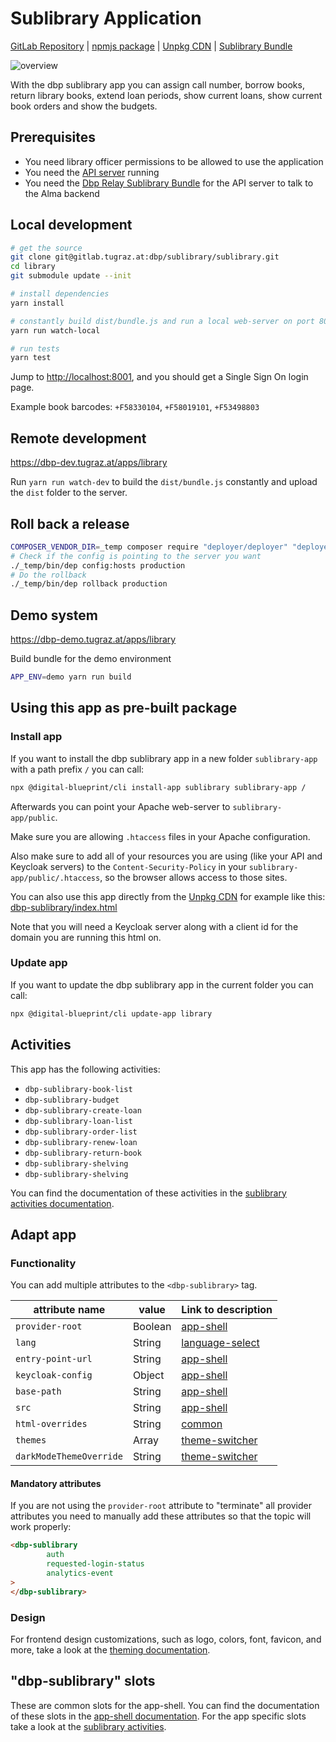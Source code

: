 # Sublibrary Application

[GitLab Repository](https://gitlab.tugraz.at/dbp/sublibrary/sublibrary) |
[npmjs package](https://www.npmjs.com/package/@dbp-topics/sublibrary) |
[Unpkg CDN](https://unpkg.com/browse/@dbp-topics/sublibrary/) |
[Sublibrary Bundle](https://gitlab.tugraz.at/dbp/sublibrary/dbp-relay-sublibrary-bundle)

![overview](https://gitlab.tugraz.at/dbp/sublibrary/sublibrary/-/blob/master/docs/overview.svg)

With the dbp sublibrary app you can assign call number, borrow books, return library books, extend loan periods, 
show current loans, show current book orders and show the budgets.

## Prerequisites

- You need library officer permissions to be allowed to use the application
- You need the [API server](https://gitlab.tugraz.at/dbp/relay/dbp-relay-server-template) running
- You need the [Dbp Relay Sublibrary Bundle](https://gitlab.tugraz.at/dbp/sublibrary/dbp-relay-sublibrary-bundle) for the API server to talk to the Alma backend

## Local development

```bash
# get the source
git clone git@gitlab.tugraz.at:dbp/sublibrary/sublibrary.git
cd library
git submodule update --init

# install dependencies
yarn install

# constantly build dist/bundle.js and run a local web-server on port 8001 
yarn run watch-local

# run tests
yarn test
```

Jump to <http://localhost:8001>, and you should get a Single Sign On login page.

Example book barcodes: `+F58330104`, `+F58019101`, `+F53498803`


## Remote development

<https://dbp-dev.tugraz.at/apps/library>

Run `yarn run watch-dev` to build the `dist/bundle.js` constantly and upload the `dist` folder to the server.

## Roll back a release

```bash
COMPOSER_VENDOR_DIR=_temp composer require "deployer/deployer" "deployer/recipes"
# Check if the config is pointing to the server you want
./_temp/bin/dep config:hosts production
# Do the rollback
./_temp/bin/dep rollback production
```

## Demo system

<https://dbp-demo.tugraz.at/apps/library>

Build bundle for the demo environment

```bash
APP_ENV=demo yarn run build
```

## Using this app as pre-built package

### Install app

If you want to install the dbp sublibrary app in a new folder `sublibrary-app` with a path prefix `/` you can call:

```bash
npx @digital-blueprint/cli install-app sublibrary sublibrary-app /
```

Afterwards you can point your Apache web-server to `sublibrary-app/public`.

Make sure you are allowing `.htaccess` files in your Apache configuration.

Also make sure to add all of your resources you are using (like your API and Keycloak servers) to the
`Content-Security-Policy` in your `sublibrary-app/public/.htaccess`, so the browser allows access to those sites.

You can also use this app directly from the [Unpkg CDN](https://unpkg.com/browse/@dbp-topics/sublibrary/)
for example like this: [dbp-sublibrary/index.html](https://gitlab.tugraz.at/dbp/sublibrary/sublibrary/-/tree/master/examples/dbp-sublibrary/index.html)

Note that you will need a Keycloak server along with a client id for the domain you are running this html on.

### Update app

If you want to update the dbp sublibrary app in the current folder you can call:

```bash
npx @digital-blueprint/cli update-app library
```

## Activities

This app has the following activities:
- `dbp-sublibrary-book-list`
- `dbp-sublibrary-budget`
- `dbp-sublibrary-create-loan`
- `dbp-sublibrary-loan-list`
- `dbp-sublibrary-order-list`
- `dbp-sublibrary-renew-loan`
- `dbp-sublibrary-return-book`
- `dbp-sublibrary-shelving`
- `dbp-sublibrary-shelving`

You can find the documentation of these activities in the [sublibrary activities documentation](https://gitlab.tugraz.at/dbp/sublibrary/sublibrary/-/tree/master/src).

## Adapt app

### Functionality

You can add multiple attributes to the `<dbp-sublibrary>` tag.

| attribute name | value | Link to description |
|----------------|-------| ------------|
| `provider-root` | Boolean | [app-shell](https://gitlab.tugraz.at/dbp/web-components/toolkit/-/tree/master/packages/app-shell#attributes) |
| `lang`         | String | [language-select](https://gitlab.tugraz.at/dbp/web-components/toolkit/-/tree/master/packages/language-select#attributes) | 
| `entry-point-url` | String | [app-shell](https://gitlab.tugraz.at/dbp/web-components/toolkit/-/tree/master/packages/app-shell#attributes) |
| `keycloak-config` | Object | [app-shell](https://gitlab.tugraz.at/dbp/web-components/toolkit/-/tree/master/packages/app-shell#attributes) |
| `base-path` | String | [app-shell](https://gitlab.tugraz.at/dbp/web-components/toolkit/-/tree/master/packages/app-shell#attributes) |
| `src` | String | [app-shell](https://gitlab.tugraz.at/dbp/web-components/toolkit/-/tree/master/packages/app-shell#attributes) |
| `html-overrides` | String | [common](https://gitlab.tugraz.at/dbp/web-components/toolkit/-/tree/master/packages/common#overriding-slots-in-nested-web-components) |
| `themes` | Array | [theme-switcher](https://gitlab.tugraz.at/dbp/web-components/toolkit/-/tree/master/packages/theme-switcher#themes-attribute) |
| `darkModeThemeOverride` | String | [theme-switcher](https://gitlab.tugraz.at/dbp/web-components/toolkit/-/tree/master/packages/theme-switcher#themes-attribute) |

#### Mandatory attributes

If you are not using the `provider-root` attribute to "terminate" all provider attributes
you need to manually add these attributes so that the topic will work properly:

```html
<dbp-sublibrary
        auth
        requested-login-status
        analytics-event
>
</dbp-sublibrary>
```

### Design

For frontend design customizations, such as logo, colors, font, favicon, and more, take a look at the [theming documentation](https://dbp-demo.tugraz.at/dev-guide/frontend/theming/).

## "dbp-sublibrary" slots

These are common slots for the app-shell. You can find the documentation of these slots in the [app-shell documentation](https://gitlab.tugraz.at/dbp/web-components/toolkit/-/tree/master/packages/app-shell).
For the app specific slots take a look at the [sublibrary activities](https://gitlab.tugraz.at/dbp/sublibrary/sublibrary/-/tree/master/src).

